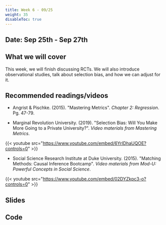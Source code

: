 ```yaml
---
title: Week 6 - 09/25
weight: 35
disableToc: true
---
```


## Date: Sep 25th - Sep 27th

## What we will cover

This week, we will finish discussing RCTs. We will also introduce observational studies, talk about selection bias, and how we can adjust for it.

## Recommended readings/videos

- Angrist & Pischke. (2015). "Mastering Metrics". *Chapter 2: Regression*. Pg. 47-79. 

- Marginal Revolution University. (2019). "Selection Bias: Will You Make More Going to a Private University?". *Video materials from Mastering Metrics*.

{{< youtube src="https://www.youtube.com/embed/6YrIDhaUQOE?controls=0" >}}

- Social Science Research Institute at Duke University. (2015). "Matching Methods: Causal Inference Bootcamp". *Video materials from Mod-U: Powerful Concepts in Social Science*.

{{< youtube src="https://www.youtube.com/embed/02DYZkpc3-o?controls=0" >}}

## Slides

<!-- {{% button href="https://sta235.netlify.app/Classes/Week6/1_RCT/f2022_sta235h_9_RCT.html" icon="fas fa-external-link-alt" icon-position="right" %}}New window{{% /button %}} {{% button href="https://sta235.netlify.app/Classes/Week6/1_RCT/f2022_sta235h_9_RCT.pdf" icon="fas fa-file-pdf" icon-position="right" %}}Download{{% /button %}} 

{{< slides src="https://sta235.netlify.app/Classes/Week6/1_RCT/f2022_sta235h_9_RCT.html" >}}
 -->
## Code

<!-- Here is the R code we will review in class, with additional questions! Remember to review it in detail after class <a onclick="ga('send', 'event', 'External-Link','click','code5','0','Link');" href="https://sta235.netlify.app/Classes/Week6/1_RCT/code/f2022_sta235h_6_RCT.R" target="_blank" class="btn btn-default">Download<i class="fas fa-code"></i></a> -->
